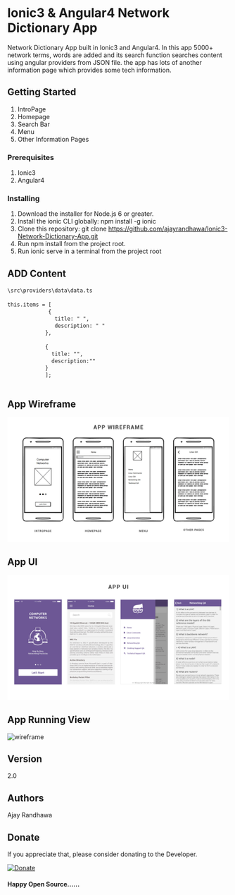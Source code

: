# Ionic3 & Angular4 Network Dictionary App

Network Dictionary App built in Ionic3 and Angular4. In this app 5000+ network terms, words are added and its search function searches content using angular providers from JSON file. the app has lots of another information page which provides some tech information.

## Getting Started

1. IntroPage
2. Homepage
3. Search Bar
4. Menu
5. Other Information Pages

### Prerequisites

1. Ionic3
2. Angular4

### Installing

1. Download the installer for Node.js 6 or greater.
2. Install the ionic CLI globally: npm install -g ionic
3. Clone this repository: git clone https://github.com/ajayrandhawa/Ionic3-Network-Dictionary-App.git
4. Run npm install from the project root.
5. Run ionic serve in a terminal from the project root

## ADD Content

```
\src\providers\data\data.ts

this.items = [
             {
               title: " ",
               description: " "
            },

            {
              title: "",
              description:""
            }
            ];
            
```

## App Wireframe

<img src="sc.jpg" alt="wireframe">

## App UI

<img src="ui.jpg" alt="wireframe">

## App Running View

<img src="Network.gif" alt="wireframe">

## Version

 2.0

## Authors

 Ajay Randhawa
 
 ## Donate
If you appreciate that, please consider donating to the Developer.

[![Donate](https://cdn.pbrd.co/images/HyQFKkP.png)](https://www.paypal.me/ajayrandhawa) 

#### Happy Open Source......
